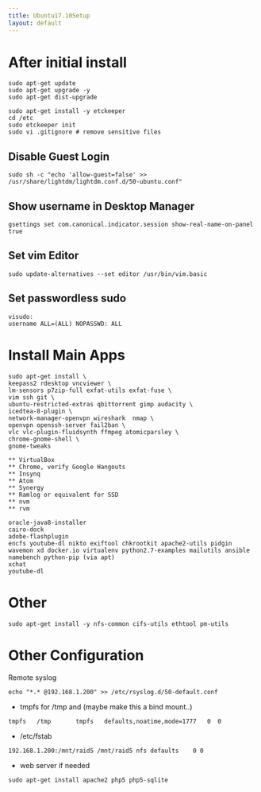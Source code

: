 ```yaml
---
title: Ubuntu17.10Setup
layout: default
---
```


After initial install
=====================

    sudo apt-get update
    sudo apt-get upgrade -y
    sudo apt-get dist-upgrade

    sudo apt-get install -y etckeeper
    cd /etc
    sudo etckeeper init
    sudo vi .gitignore # remove sensitive files

Disable Guest Login
-------------------

    sudo sh -c "echo 'allow-guest=false' >> /usr/share/lightdm/lightdm.conf.d/50-ubuntu.conf"

Show username in Desktop Manager
--------------------------------

    gsettings set com.canonical.indicator.session show-real-name-on-panel true

Set vim Editor
--------------

    sudo update-alternatives --set editor /usr/bin/vim.basic

Set passwordless sudo
---------------------

    visudo:
    username ALL=(ALL) NOPASSWD: ALL

Install Main Apps
=================

    sudo apt-get install \
    keepass2 rdesktop vncviewer \
    lm-sensors p7zip-full exfat-utils exfat-fuse \
    vim ssh git \
    ubuntu-restricted-extras qbittorrent gimp audacity \ 
    icedtea-8-plugin \
    network-manager-openvpn wireshark  nmap \
    openvpn openssh-server fail2ban \
    vlc vlc-plugin-fluidsynth ffmpeg atomicparsley \
    chrome-gnome-shell \
    gnome-tweaks

    ** VirtualBox
    ** Chrome, verify Google Hangouts
    ** Insynq
    ** Atom
    ** Synergy
    ** Ramlog or equivalent for SSD
    ** nvm
    ** rvm

    oracle-java8-installer
    cairo-dock
    adobe-flashplugin
    encfs youtube-dl nikto exiftool chkrootkit apache2-utils pidgin wavemon xd docker.io virtualenv python2.7-examples mailutils ansible namebench python-pip (via apt)
    xchat
    youtube-dl

Other
=====

    sudo apt-get install -y nfs-common cifs-utils ethtool pm-utils

Other Configuration
===================

Remote syslog

    echo "*.* @192.168.1.200" >> /etc/rsyslog.d/50-default.conf

-   tmpfs for /tmp and (maybe make this a bind mount..)

<!-- -->

    tmpfs   /tmp       tmpfs   defaults,noatime,mode=1777   0  0

-   /etc/fstab

<!-- -->

    192.168.1.200:/mnt/raid5 /mnt/raid5 nfs defaults    0 0

-   web server if needed

<!-- -->

    sudo apt-get install apache2 php5 php5-sqlite
